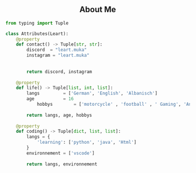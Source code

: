 <!-- <p align="center">
    <img alt="" src=https://img.shields.io/github/stars/xtekky?style=for-the-badge&?affiliations=OWNER%2CCOLLABORATOR />
    <img alt="" src=https://komarev.com/ghpvc/?username=xtekky&style=for-the-badge />
</p> -->


<h2 align="center">About Me </h2>

```python
from typing import Tuple

class Attributes(Leart):
	@property
	def contact() -> Tuple[str, str]:
	    discord  = "leart.muka"
	    instagram = "leart.muka"
	    
	    
	    return discord, instagram
	
	@property
	def life() -> Tuple[list, int, list]:
		langs         = ['German', 'English', 'Albanisch']
		age           = 16
    		hobbys        = ['motorcycle' , 'football' , ' Gaming', 'Anime']
		
		return langs, age, hobbys
	
	@property
	def coding() -> Tuple[dict, list, list]:
		langs = {
			'learning': ['python', 'java', 'Html']
		}
		environnement = ['vscode']
		
		return langs, environnement

```

